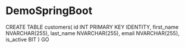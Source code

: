 # DemoSpringBoot


CREATE TABLE customers(
    id INT PRIMARY KEY IDENTITY,
    first_name NVARCHAR(255),
    last_name NVARCHAR(255),
    email NVARCHAR(255),
    is_active BIT
)
GO
